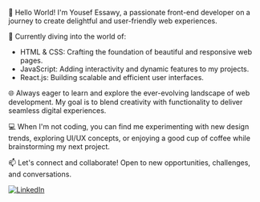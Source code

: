 👋 Hello World! I'm Yousef Essawy, a passionate front-end developer on a journey to create delightful and user-friendly web experiences.

🚀 Currently diving into the world of:
- HTML & CSS: Crafting the foundation of beautiful and responsive web pages.
- JavaScript: Adding interactivity and dynamic features to my projects.
- React.js: Building scalable and efficient user interfaces.

🌐 Always eager to learn and explore the ever-evolving landscape of web development. My goal is to blend creativity with functionality to deliver seamless digital experiences.

💻 When I'm not coding, you can find me experimenting with new design trends, exploring UI/UX concepts, or enjoying a good cup of coffee while brainstorming my next project.

📫 Let's connect and collaborate! Open to new opportunities, challenges, and conversations.

[![LinkedIn](https://img.shields.io/badge/LinkedIn-Connect-blue)](www.linkedin.com/in/yousefessawy)
